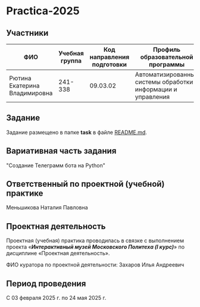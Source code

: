 # Practica-2025

## Участники

| ФИО                          | Учебная группа | Код направления подготовки | Профиль образовательной программы                            |
| ---------------------------- | -------------- | -------------------------- | ------------------------------------------------------------ |
| Рютина Екатерина Владимировна | 241-338        | 09.03.02                   | Автоматизированные системы обработки информации и управления |

## Задание

Задание размещено в папке **task** в файле [README.md](task/README.md).

## Вариативная часть задания

"Создание Телеграмм бота на Python"

## Ответственный по проектной (учебной) практике

Меньшикова Наталия Павловна

## Проектная деятельность

Проектная (учебная) практика проводилась в связке с выполнением проекта «**_Интерактивный музей Московского Политеха (I курс)_**» по дисциплине «Проектная деятельность».

ФИО куратора по проектной деятельности: Захаров Илья Андреевич

## Период проведения

С 03 февраля 2025 г. по 24 мая 2025 г.
